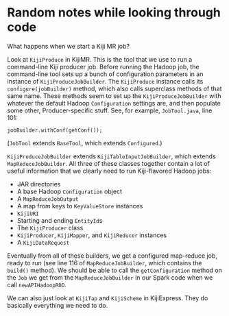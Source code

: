 # Random notes while looking through code

What happens when we start a Kiji MR job?

Look at `KijiProduce` in KijiMR.  This is the tool that we use to run a command-line Kiji producer
job.  Before running the Hadoop job, the command-line tool sets up a bunch of configuration
parameters in an instance of `KijiProduceJobBuilder`.  The `KijiProduce` instance calls
its `configure(jobBuilder)` method, which also calls superclass methods of that same name.  These
methods seem to set up the `KijiProduceJobBuilder` with whatever the default Hadoop `Configuration`
settings are, and then populate some other, Producer-specific stuff.  See, for example,
`JobTool.java`, line 101:

    jobBuilder.withConf(getConf());

(`JobTool` extends `BaseTool`, which extends `Configured`.)

`KijiProduceJobBuilder` extends `KijiTableInputJobBuilder`, which extends `MapReduceJobBuilder`.
All three of these classes together contain a lot of useful information that we clearly need to run
Kiji-flavored Hadoop jobs:

- JAR directories
- A base Hadoop `Configuration` object
- A `MapReduceJobOutput`
- A map from keys to `KeyValueStore` instances
- `KijiURI`
- Starting and ending `EntityId`s
- The `KijiProducer` class
- `KijiProducer`, `KijiMapper`, and `KijiReducer` instances
- A `KijiDataRequest`

Eventually from all of these builders, we get a configured map-reduce job, ready to run (see line
116 of `MapReduceJobBuilder`, which contains the `build()` method).  We should be able to call the
`getConfiguration` method on the `Job` we get from the `MapReduceJobBuilder` in our Spark code when
we call `newAPIHadoopRDD`.

We can also just look at `KijiTap` and `KijiScheme` in KijiExpress.  They do basically everything we
need to do.

